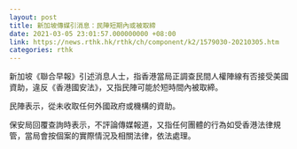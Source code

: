 ```yaml
---
layout: post
title: 新加坡傳媒引消息：民陣短期內或被取締
date: 2021-03-05 23:01:57.000000000 +08:00
link: https://news.rthk.hk/rthk/ch/component/k2/1579030-20210305.htm
categories: rthk
---
```


新加坡《聯合早報》引述消息人士，指香港當局正調查民間人權陣線有否接受美國資助，違反《香港國安法》，又指民陣可能於短時間內被取締。

民陣表示，從未收取任何外國政府或機構的資助。

保安局回覆查詢時表示，不評論傳媒報道，又指任何團體的行為如受香港法律規管，當局會按個案的實際情況及相關法律，依法處理。
